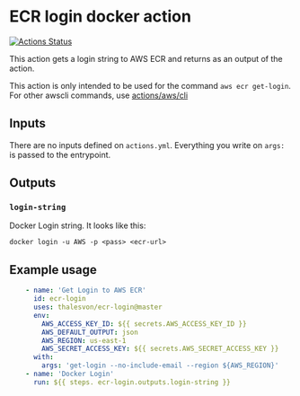 # ECR login docker action

[![Actions Status](https://github.com/thalesvon/ecr-login/workflows/Test/badge.svg)](https://github.com/thalesvon/ecr-login/actions)

This action gets a login string to AWS ECR and returns as an output of the action.

This action is only intended to be used for the command `aws ecr get-login`. For other awscli commands, use [actions/aws/cli][1]

## Inputs

There are no inputs defined on `actions.yml`. Everything you write on `args:` is passed to the entrypoint.

## Outputs

### `login-string`

Docker Login string. 
It looks like this: 

```
docker login -u AWS -p <pass> <ecr-url>
```

## Example usage
```yaml
    - name: 'Get Login to AWS ECR'
      id: ecr-login
      uses: thalesvon/ecr-login@master
      env:
        AWS_ACCESS_KEY_ID: ${{ secrets.AWS_ACCESS_KEY_ID }}
        AWS_DEFAULT_OUTPUT: json
        AWS_REGION: us-east-1
        AWS_SECRET_ACCESS_KEY: ${{ secrets.AWS_SECRET_ACCESS_KEY }}
      with:
        args: 'get-login --no-include-email --region ${AWS_REGION}'
    - name: 'Docker Login'
      run: ${{ steps. ecr-login.outputs.login-string }}
```
[1]:https://github.com/actions/aws